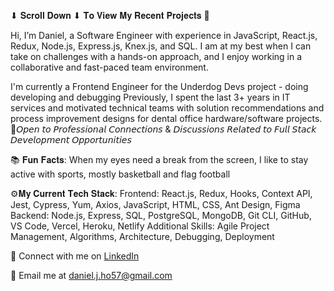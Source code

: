 ⬇ 𝐒𝐜𝐫𝐨𝐥𝐥 𝐃𝐨𝐰𝐧 ⬇ 𝐓𝐨 𝐕𝐢𝐞𝐰 𝐌𝐲 𝐑𝐞𝐜𝐞𝐧𝐭 𝐏𝐫𝐨𝐣𝐞𝐜𝐭𝐬 👀

Hi, I’m Daniel, a Software Engineer with experience in JavaScript, React.js, Redux, Node.js, Express.js, Knex.js, and SQL. I am at my best when I can take on challenges with a hands-on approach, and I enjoy working in a collaborative and fast-paced team environment.

I'm currently a Frontend Engineer for the Underdog Devs project - doing developing and debugging
Previously, I spent the last 3+ years in IT services and motivated technical teams with solution recommendations and process improvement designs for dental office hardware/software projects.
📲𝘖𝘱𝘦𝘯 𝘵𝘰 𝘗𝘳𝘰𝘧𝘦𝘴𝘴𝘪𝘰𝘯𝘢𝘭 𝘊𝘰𝘯𝘯𝘦𝘤𝘵𝘪𝘰𝘯𝘴 & 𝘋𝘪𝘴𝘤𝘶𝘴𝘴𝘪𝘰𝘯𝘴 𝘙𝘦𝘭𝘢𝘵𝘦𝘥 𝘵𝘰 𝘍𝘶𝘭𝘭 𝘚𝘵𝘢𝘤𝘬 𝘋𝘦𝘷𝘦𝘭𝘰𝘱𝘮𝘦𝘯𝘵 𝘖𝘱𝘱𝘰𝘳𝘵𝘶𝘯𝘪𝘵𝘪𝘦𝘴

📚 𝐅𝐮𝐧 𝐅𝐚𝐜𝐭𝐬: When my eyes need a break from the screen, I like to stay active with sports, mostly basketball and flag football

⚙𝐌𝐲 𝐂𝐮𝐫𝐫𝐞𝐧𝐭 𝐓𝐞𝐜𝐡 𝐒𝐭𝐚𝐜𝐤:
Frontend: React.js, Redux, Hooks, Context API, Jest, Cypress, Yum, Axios, JavaScript, HTML, CSS, Ant Design, Figma
Backend: Node.js, Express, SQL, PostgreSQL, MongoDB, Git CLI, GitHub, VS Code, Vercel, Heroku, Netlify
Additional Skills: Agile Project Management, Algorithms, Architecture, Debugging, Deployment

🔗 Connect with me on <a href="https://www.linkedin.com/in/danielho57/" target="_blank">LinkedIn</a>

📧 Email me at daniel.j.ho57@gmail.com
